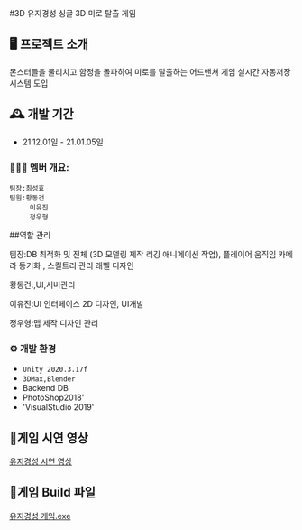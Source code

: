 #3D 유지경성
싱글 3D 미로 탈출 게임

## 🖥️ 프로젝트 소개
몬스터들을 물리치고 함정을 돌파하여 
미로를 탈출하는 어드밴쳐 게임 실시간 자동저장 시스템 도입

## 🕰️ 개발 기간
* 21.12.01일 - 21.01.05일

### 🧑‍🤝‍🧑 멤버 개요:
    팀장:최성효
    팀원:황동건
         이유진
         정우형 

##역할 관리
<p>팀장:DB 최적화 및 전체 (3D 모델링 제작 리깅 애니메이션 작업), 플레이어 움직임 카메라 동기화 , 스킬트리 관리 래벨 디자인</p>

<p>황동건:,UI,서버관리</p>

<p>이유진:UI 인터페이스 2D 디자인, UI개발</p>

<p>정우형:맵 제작 디자인 관리</p>

### ⚙️ 개발 환경
- `Unity 2020.3.17f`
- `3DMax,Blender`
-  Backend DB
-  PhotoShop2018'
- 'VisualStudio 2019'

## 📌게임 시연 영상
<a href="https://youtu.be/UGKbNAbp1oo"> 유지경성 시연 영상 </a>
## 📌게임 Build 파일
<a href="https://drive.google.com/file/d/1Zh8H1XexYPnsUpSSKMmyO5IYh6AaD5Vs/view?usp=sharing"> 유지경성 게임.exe </a>
